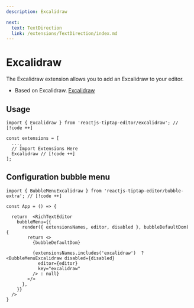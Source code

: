 ```yaml
---
description: Excalidraw

next:
  text: TextDirection
  link: /extensions/TextDirection/index.md
---
```


# Excalidraw

The Excalidraw extension allows you to add an Excalidraw to your editor.

- Based on Excalidraw. [Excalidraw](https://excalidraw.com/)

## Usage

```tsx
import { Excalidraw } from 'reactjs-tiptap-editor/excalidraw'; // [!code ++]

const extensions = [
  ...,
  // Import Extensions Here
  Excalidraw // [!code ++]
];
```

## Configuration bubble menu

```tsx
import { BubbleMenuExcalidraw } from 'reactjs-tiptap-editor/bubble-extra'; // [!code ++]

const App = () => {

  return  <RichTextEditor
    bubbleMenu={{
      render({ extensionsNames, editor, disabled }, bubbleDefaultDom) {
        return <>
          {bubbleDefaultDom}

          {extensionsNames.includes('excalidraw')  ? <BubbleMenuExcalidraw disabled={disabled}
            editor={editor}
            key="excalidraw"
          /> : null}
        </>
      },
    }}
  />
}
```
